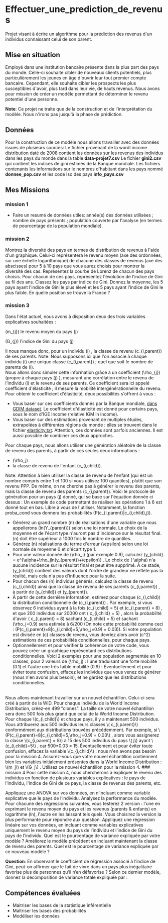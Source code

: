 # Effectuer_une_prediction_de_revenus
Projet visant à écrire un algorithme pour la prédiction des revenus d'un individus connaissant celui de son parent.

## Mise en situation
Employé dans une institution bancaire présente dans la plus part des pays du monde.
Celle-ci souhaite cibler de nouveaux clients potentiels, plus particulièrement les jeunes en âge d'ouvrir leur tout premier compte bancaire.
Cependant, elle souhaite cibler les prospects les plus susceptibles d'avoir, plus tard dans leur vie, de hauts revenus.
Nous avons pour mission de créer un modèle permettant de déterminer le revenu potentiel d'une personne.
>
**Note**: Ce projet ne traite que de la construction et de l'interprétation du modèle. Nous n'irons pas jusqu'à la phase de prédiction.
## Données
Pour la construction de ce modèle nous allons travailler avec des données issues de plusieurs sources:
Le fichier provenant de la wordl income distribution daté de 2008 contient les données sur les revenus des individus dans les pays du monde dans la table **data-projet7.csv** 
Le fichier **gini2.csv** qui contient les indices de gini estimés de la Banque mondiale.
Les fichiers contenants les informations sur le nombres d'habitant dans les pays nommé **donnee_pop.csv** et les code Iso des pays **info_pays.csv**

## Mes Missions
### mission 1
* Faire un resumé de données utiles:
année(s) des données utilisées ;
nombre de pays présents ;
population couverte par l'analyse (en termes de pourcentage de la population mondiale).
### mission 2
Montrez la diversité des pays en termes de distribution de revenus à l'aide d'un graphique. Celui-ci représentera le revenu moyen (axe des ordonnées, sur une échelle logarithmique) de chacune des classes de revenus (axe des abscisses) pour 5 à 10 pays que vous aurez choisis pour montrer la diversité des cas.
Représentez la courbe de Lorenz de chacun des pays choisis.
Pour chacun de ces pays, représentez l'évolution de l'indice de Gini au fil des ans.
Classez les pays par indice de Gini. Donnez la moyenne, les 5 pays ayant l'indice de Gini le plus élevé et les 5 pays ayant l'indice de Gini le plus faible. En quelle position se trouve la France ?
### mission 3
Dans l'état actuel, nous avons à disposition deux des trois variables explicatives souhaitées :

\(m_{j}\) le revenu moyen du pays  \(j\)

\(G_{j}\) l'indice de Gini du pays \(j\)

Il nous manque donc, pour un individu  \(i\) , la classe de revenu \(c_{i,parent}\) de ses parents.
Note: Nous supposons ici que l'on associe à chaque individu \(i\) une unique classe \(c_{i,parent}\) ; quel que soit le nombre de parents de \(i\).
<br/>
Nous allons donc simuler cette information grâce à un coefficient \(\rho_{j}\) (propre à chaque pays \(j\) ), mesurant une corrélation entre le revenu de l'individu \(i\) et le revenu de ses parents. Ce coefficient sera ici appelé coefficient d'élasticité ; il mesure la mobilité intergénérationnelle du revenu.
Pour obtenir le coefficient d'élasticité, deux possibilités s'offrent à vous :

- Vous baser sur ces coefficients donnés par la Banque mondiale, [dans GDIM dataset](https://s3.eu-west-1.amazonaws.com/course.oc-static.com/projects/DANV1_P7/GDIMMay2018+(1).csv). Le coefficient d'élasticité est donné pour certains pays, sous le nom d'IGE Income (relative IGM in income).
- Vous baser sur des estimations provenant de multiples études, extrapolées à différentes régions du monde :  elles se trouvent dans le fichier [elasticity.txt](https://s3-eu-west-1.amazonaws.com/static.oc-static.com/prod/courses/files/parcours-data-analyst/projet_7.zip). Attention, ces données sont parfois anciennes.
Il est aussi possible de combiner ces deux approches.

Pour chaque pays, nous allons utiliser une génération aléatoire de la classe de revenu des parents, à partir de ces seules deux informations :

- \(\rho_j\)
- la classe de revenu de l'enfant  \(c_{i,child}\).
>
Note: Attention à bien utiliser la classe de revenu de l'enfant (qui est un nombre compris entre 1 et 100 si vous utilisez 100 quantiles), plutôt que son revenu PPP. De même, on ne cherche pas à générer le revenu des parents, mais la classe de revenu des parents \(c_{i,parent}\).
Voici le protocole de génération pour un pays \(j\) donné, qui se base sur l'équation donnée ci dessus :
Un exemple de code permettant de réaliser les opérations 1 à 6 est donné tout en bas. Libre à vous de l'utiliser. Notamment, la fonction  proba_cond  vous donnera les probabilités \(P(c_{i,parent}|c_{i,child},j)\).
<br/>
* Générez un grand nombre \(n\) de réalisations d'une variable que nous appellerons  \(ln(Y_{parent})\) selon une loi normale. Le choix de la moyenne et de l'écart type n'auront pas d'incidence sur le résultat final. \(n\) doit être supérieur à 1000 fois le nombre de quantiles.
* Générez \(n\) réalisations du terme d'erreur \(\epsilon\) selon une loi normale de moyenne 0 et d'écart type 1.
* Pour une valeur donnée de \(\rho_j\) (par exemple 0.9), calculez \(y_{child} = e^{\alpha+\rho_jln(y_{parent})+\epsilon}\) . Le choix de \( \alpha\) n'a aucune incidence sur le résultat final et peut être supprimé. À ce stade, \(y_{child}\) contient des valeurs dont l'ordre de grandeur ne reflète pas la réalité, mais cela n'a pas d'influence pour la suite.
* Pour chacun des \(n\) individus générés, calculez la classe de revenu  \(c_{i,child}\) ainsi que la classe de revenu de ses parents \(c_{i,parent}\) , à partir de \(y_{child}\) et \(y_{parent}\).
* À partir de cette dernière information, estimez pour chaque  \(c_{i,child}\) la distribution conditionnelle de \(c_{i,parent}\) . Par exemple, si vous observez 6 individus ayant à la fois  \(c_{i,child} = 5\) et \(c_{i,parent} = 8\) , et que 200 individus sur 20000 ont \( c_{i,child} = 5\) , alors la probabilité d'avoir \( c_{i,parent} = 8\) sachant  \(c_{i,child} = 5\) et sachant \(\rho_j=0.9\) sera estimée à 6/200 (On note cette probabilité comme ceci : \(P(c_{i,parent}=8|c_{i,child}=5,\rho_j=0.9) = 0.03\)). Si votre population est divisée en \(c\) classes de revenu, vous devriez alors avoir \(c^2\) estimations de ces probabilités conditionnelles, pour chaque pays.
* Optionnellement et pour vérifier la cohérence de votre code, vous pouvez créer un graphique représentant ces distributions conditionnelles. Voici 2 exemples pour une population segmentée en 10 classes, pour 2 valeurs de \(\rho_j\) : l'une traduisant une forte mobilité (0.1) et l'autre une très faible mobilité (0.9) :
Éventuellement et pour éviter toute confusion, effacez les individus que vous venez de générer (nous n'en avons plus besoin), et ne gardez que les distributions conditionnelles.
<br/>
Nous allons maintenant travailler sur un nouvel échantillon. Celui-ci sera créé à partir de la WID. Pour chaque individu de la World Income Distribution, créez-en 499 "clones". La taille de votre nouvel échantillon sera donc 500 fois plus grand que celui de la World Income Distribution.
Pour chaque \(c_{i,child}\) et chaque pays, il y a maintenant 500 individus. Vous attribuerez aux 500 individus leurs classes \( c_{i,parent}\) conformément aux distributions trouvées précédemment. Par exemple, si \(P(c_{i,parent}=8|c_{i,child}=5,\rho_j=0.9) = 0.03\) , alors vous assignerez la classe \(c_{i,parent} = 8\) à 15 des 500 individus du pays \( j\) ayant \(c_{i,child}=5\) , car 500*0.03 = 15.
Éventuellement et pour éviter toute confusion, effacez la variable \(c_{i,child}\)  : nous n'en avons pas besoin pour la mission 4.
Assurez-vous que votre nouvel échantillon contiennent bien les variables initialement présentes dans la World Income Distribution : \(m_j\) et \(G_j\) .
Utilisez ce nouvel échantillon pour la mission 4.
### mission 4
Pour cette mission 4, nous chercherons à expliquer le revenu des individus en fonction de plusieurs variables explicatives : le pays de l'individu, l'indice de Gini de ce pays, la classe de revenus des parents, etc.

Appliquez une ANOVA sur vos données, en n’incluant comme variable explicative que le pays de l’individu. Analysez la performance du modèle.
Pour chacune des régressions suivantes, vous testerez 2 version : l'une en exprimant le revenu moyen du pays et les revenus (parents & enfants) en logarithme (ln), l'autre en les laissant tels quels. Vous choisirez la version la plus performante pour répondre aux question.
Appliquez une régression linéaire sur vos données, en incluant comme variables explicatives uniquement le revenu moyen du pays de l’individu et l’indice de Gini du pays de l’individu. Quel est le pourcentage de variance expliquée par votre modèle ?
Améliorez le modèle précédent en incluant maintenant la classe de revenu des parents. Quel est le pourcentage de variance expliquée par ce nouveau modèle ?

**Question**: En observant le coefficient de régression associé à l’indice de Gini, peut-on affirmer que le fait de vivre dans un pays plus inégalitaire favorise plus de personnes qu’il n’en défavorise ?
Selon ce dernier modèle, donnez la décomposition de variance totale expliquée par :

## Compétences évaluées
- Maitriser les bases de la statistique inférentielle
- Maîtriser les bases des probabilités
- Modéliser les données

